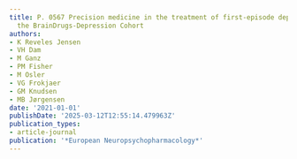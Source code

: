 ```yaml
---
title: P. 0567 Precision medicine in the treatment of first-episode depression--establishing
  the BrainDrugs-Depression Cohort
authors:
- K Reveles Jensen
- VH Dam
- M Ganz
- PM Fisher
- M Osler
- VG Frokjaer
- GM Knudsen
- MB Jørgensen
date: '2021-01-01'
publishDate: '2025-03-12T12:55:14.479963Z'
publication_types:
- article-journal
publication: '*European Neuropsychopharmacology*'
---
```

